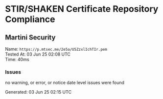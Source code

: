 # STIR/SHAKEN Certificate Repository Compliance

## Martini Security

Name: `https://p.mtsec.me/2e5a/U5ZzxlIchTIr.pem`\
Tested At: 03 Jun 25 02:08 UTC\
Time: 40ms

### Issues

no warning, or error, or notice date level issues were found

Generated: 03 Jun 25 02:15 UTC